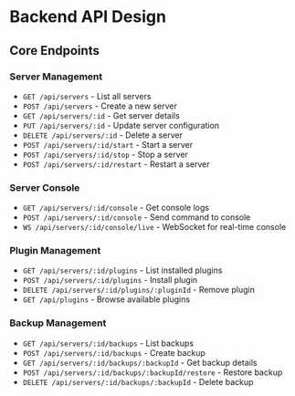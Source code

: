 # Backend API Design

## Core Endpoints

### Server Management
- `GET /api/servers` - List all servers
- `POST /api/servers` - Create a new server
- `GET /api/servers/:id` - Get server details
- `PUT /api/servers/:id` - Update server configuration
- `DELETE /api/servers/:id` - Delete a server
- `POST /api/servers/:id/start` - Start a server
- `POST /api/servers/:id/stop` - Stop a server
- `POST /api/servers/:id/restart` - Restart a server

### Server Console
- `GET /api/servers/:id/console` - Get console logs
- `POST /api/servers/:id/console` - Send command to console
- `WS /api/servers/:id/console/live` - WebSocket for real-time console

### Plugin Management
- `GET /api/servers/:id/plugins` - List installed plugins
- `POST /api/servers/:id/plugins` - Install plugin
- `DELETE /api/servers/:id/plugins/:pluginId` - Remove plugin
- `GET /api/plugins` - Browse available plugins

### Backup Management
- `GET /api/servers/:id/backups` - List backups
- `POST /api/servers/:id/backups` - Create backup
- `GET /api/servers/:id/backups/:backupId` - Get backup details
- `POST /api/servers/:id/backups/:backupId/restore` - Restore backup
- `DELETE /api/servers/:id/backups/:backupId` - Delete backup